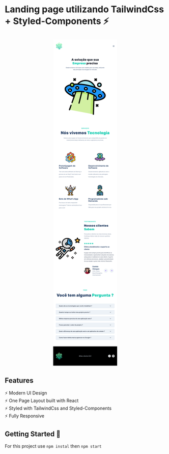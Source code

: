 # Landing page utilizando TailwindCss + Styled-Components ⚡️ 



<h2 align="center">
  <img src="https://github.com/kali-r3i5/tailwind_styled-components_landing_page/blob/main/reisebertini.netlify.app_%20(1).png" />
  <br>
</h2>

## Features

⚡️ Modern UI Design\
⚡️ One Page Layout built with React\
⚡️ Styled with TailwindCss and Styled-Components\
⚡️ Fully Responsive

## Getting Started 🚀

For this project use `npm instal` then `npm start`
